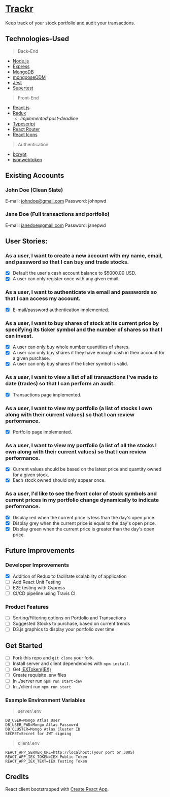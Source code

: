 # [Trackr](https://stock-tracker-ttp.herokuapp.com)

Keep track of your stock portfolio and audit your transactions.

## Technologies-Used

> Back-End

- [Node.js](https://nodejs.org/en/)
- [Express](https://expressjs.com)
- [MongoDB](https://www.mongodb.com/)
- [mongooseODM](https://mongoosejs.com/)
- [Jest](https://jestjs.io)
- [Supertest](https://github.com/visionmedia/supertest)

> Front-End

- [React.js](http://reactjs.org)
- [Redux](https://redux.js.org)
  - *Implemented post-deadline*
- [Typescript](https://www.typescriptlang.org)
- [React Router](https://reacttraining.com/react-router/)
- [React Icons](https://react-icons.github.io/react-icons/)

> Authentication

- [bcrypt](github.com/kelektiv/node.bcrypt.js)
- [jsonwebtoken](https://github.com/auth0/node-jsonwebtoken)
  
## Existing Accounts
 
### John Doe (Clean Slate)
E-mail: johndoe@gmail.com
Password: johnpwd

### Jane Doe (Full transactions and portfolio)
E-mail: janedoe@gmail.com
Password: janepwd

## User Stories:

### As a user, I want to create a new account with my name, email, and password so that I can buy and trade stocks.

- [x] Default the user's cash account balance to $5000.00 USD.
- [x] A user can only register once with any given email.

### As a user, I want to authenticate via email and passwords so that I can access my account.

- [x] E-mail/password authentication implemented.

### As a user, I want to buy shares of stock at its current price by specifying its ticker symbol and the number of shares so that I can invest.

- [x] A user can only buy whole number quantities of shares.
- [x] A user can only buy shares if they have enough cash in their account for a given purchase.
- [x] A user can only buy shares if the ticker symbol is valid.

### As a user, I want to view a list of all transactions I've made to date (trades) so that I can perform an audit.

- [x] Transactions page implemented.

### As a user, I want to view my portfolio (a list of stocks I own along with their current values) so that I can review performance.

- [x] Portfolio page implemented.

### As a user, I want to view my portfolio (a list of all the stocks I own along with their current values) so that I can review performance.

- [x] Current values should be based on the latest price and quantity owned for a given stock.
- [x] Each stock owned should only appear once.

### As a user, I'd like to see the front color of stock symbols and current prices in my portfolio change dynamically to indicate performance.

- [x] Display red when the current price is less than the day's open price.
- [x] Display grey when the current price is equal to the day's open price.
- [x] Display green when the current price is greater than the day's open price.

## Future Improvements

### Developer Improvements
- [x] Addition of Redux to facilitate scalability of application
- [ ] Add React Unit Testing
- [ ] E2E testing with Cypress
- [ ] CI/CD pipeline using Travis CI

### Product Features
- [ ] Sorting/Filtering options on Portfolio and Transactions
- [ ] Suggested Stocks to purchase, based on current trends
- [ ] D3.js graphics to display your portfolio over time

## Get Started
- [ ] Fork this repo and `git clone` your fork.
- [ ] Install server and client dependencies with `npm install`.
- [ ] Get [IEXToken(IEX)](https://iexcloud.io)
- [ ] Create requisite .env files
- [ ] In ./server run ```npm run start-dev```
- [ ] In ./client run ```npm run start```

### Example Environment Variables 

 > server/.env
 ```
 DB_USER=Mongo Atlas User
 DB_USER_PWD=Mongo Atlas Passowrd
 DB_CLUSTER=Mongo Atlas Cluster ID
 SECRET=Secret for JWT signing
 ```
 
 > client/.env
 ```
 REACT_APP_SERVER_URL=http://localhost:(your port or 3005)
 REACT_APP_IEX_TOKEN=IEX Public Token
 REACT_APP_IEX_TEXT=IEX Testing Token
 ```
 
 

## Credits

React client bootstrapped with [Create React App](https://github.com/facebook/create-react-app).
